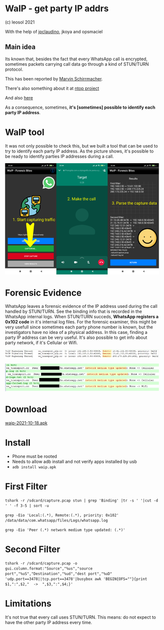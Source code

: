 # WaIP - get party IP addrs
(c) leosol 2021

With the help of [jpclaudino](https://github.com/jpclaudino), jkoya and opsmaciel


## Main idea
Its known that, besides the fact that every WhatsApp call is encrypted, sometimes packets carrying call data go through a kind of STUN/TURN protocol.

This has been reported by [Marvin Schirrmacher](https://medium.com/@schirrmacher/analyzing-whatsapp-calls-176a9e776213).

There's also something about it at [ntop project](https://github.com/ntop/nDPI/issues/530)

And also [here](https://techbriefly.com/2021/07/14/this-security-flaw-in-whatsapp-could-leak-your-ip-address/) 

As a consequence, sometimes, **it's [sometimes] possible to identify each party IP address**. 

# WaIP tool
It was not only possible to check this, but we built a tool that can be used to try to identify each party IP address.
As the picture shows, it's possible to be ready to identify parties IP addresses during a call.

![Summary](pics/summary.png)

# Forensic Evidence
WhatsApp leaves a forensic evidence of the IP address used during the call handled by STUN/TURN.
See the binding info that is recorded in the WhatsApp internal logs. When STUN/TURN succeds, **WhatsApp registers a 0x102 code** in it's internal log files.
For the forensic examiner, this might be very usefull since sometimes each party phone number is known, but the investigators have no idea of a physical address. In this case, finding a party IP address can be very useful.
It's also possible to get info about party network, if it's Cellular or Wifi.

![Forensic Evidence](pics/whatsapp-log.JPG)

![Forensic Evidence](pics/PEER-Info.JPG)


# Download
[waip-2021-10-18.apk](https://github.com/leosol/waip/raw/main/dist/waip-2021-10-18.apk)

# Install
- Phone must be rooted
- Needs to allow adb install and not verify apps installed by usb
- ``adb install waip.apk``

# First Filter

``tshark -r /sdcard/capture.pcap stun | grep 'Binding' |tr -s ' '|cut -d ' ' -f 3-5 | sort -u``

``grep -Eio 'Local:(.*), Remote:(.*), priority: 0x102' /data/data/com.whatsapp/files/Logs/whatsapp.log``

``grep -Eio 'Peer (.*) network medium type updated: (.*)'``

# Second Filter

``tshark -r /sdcard/capture.pcap -o gui.column.format:"Source","%us","source port","%uS","Destination","%ud","dest port","%uD" 'udp.port==3478||tcp.port==3478'|busybox awk 'BEGIN{OFS=""}{print $1,":",$2,"  ->  ",$3,":",$4;}' ``

# Limitations

It's not true that every call uses STUN/TURN. This means: do not expect to have the other party IP address every time.
